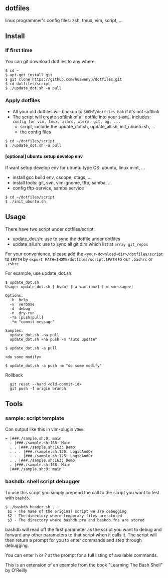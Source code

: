 ## dotfiles

linux programmer's config files: zsh, tmux, vim, script, ...

## Install

### If first time
You can git download dotfiles to any where
```Shell
$ cd ~
$ apt-get install git
$ git clone https://github.com/huawenyu/dotfiles.git
$ cd dotfiles/script
$ ./update_dot.sh -a pull
```

### Apply dotfiles
- All your old dotfiles will backup to `$HOME/dotfiles_bak` if it's not softlink
- The script will create softlink of all dotfile into your `$HOME`, includes: `config for vim, tmux, zshrc, xterm, git, ag, ...`
  * script, include the update_dot.sh, update_all.sh, init_ubuntu.sh, ...
  * the config files

```Shell
$ cd ~/dotfiles/script
$ ./update_dot.sh -a pull
```

#### [optional] ubuntu setup develop env
If want setup develop env for ubuntu type OS: ubuntu, linux mint, ...
- install gcc build env, cscope, ctags, ...
- install tools: git, svn, vim-gnome, tftp, samba, ...
- config tftp-service, samba service

```Shell
$ cd ~/dotfiles/script
$ ./init_ubuntu.sh
```

## Usage

There have two script under dotfiles/script:
- update_dot.sh: use to sync the dotfile under dotfiles
- update_all.sh: use to sync all git dirs which list at `array git_repos`

For your convenience, please add the `<your-download-dir>/dotfiles/script` to `$PATH` by
`export PATH=$HOME/dotfiles/script:$PATH` to our `.bashrc` or `.zshrc`

For example, use update_dot.sh:
```Shell
$ update_dot.sh
Usage: update_dot.sh [-hvdn] [-a <action>] [-m <message>]

Options:
  -h  help
  -v  verbose
  -d  debug
  -n  dry-run
  -*a [push|pull]
  -*m "commit message"

Samples:
  update_dot.sh -na pull
  update_dot.sh -na push -m "auto update"

$ update_dot.sh -a pull

<do some modify>

$ update_dot.sh -a push -m "do some modify"
```

Rollback  
```Shell
  git reset --hard <old-commit-id>  
  git push -f origin branch  
```
## Tools

### sample: script template

Can output like this in vim-plugin `VOom`:
```Code
= |###./sample.sh:0: main
  . |###./sample.sh:168: Main
  . . |###./sample.sh:163: Demo
  . . . |###./sample.sh:125: LogicAndOr
  . . . |###./sample.sh:125: LogicAndOr
  . . |###./sample.sh:163: Demo
  . |###./sample.sh:168: Main
  |###./sample.sh:0: main
```

### bashdb: shell script debugger

To use this script you simply prepend the call to the script you want to test with `bashdb`.
```Shell
$ ./bashdb header.sh . .
 $1 - The name of the original script we are debugging
 $2 - The directory where temporary files are stored
 $3 - The directory where bashdb.pre and bashdb.fns are stored
```
bashdb will read off the first parameter as the script you want to debug and forward any other parameters to that script when it calls it. The script will then return a prompt for you to enter commands and step through debugging.

You can enter h or ? at the prompt for a full listing of available commands.

This is an extension of an example from the book "Learning The Bash Shell" by O'Reilly
